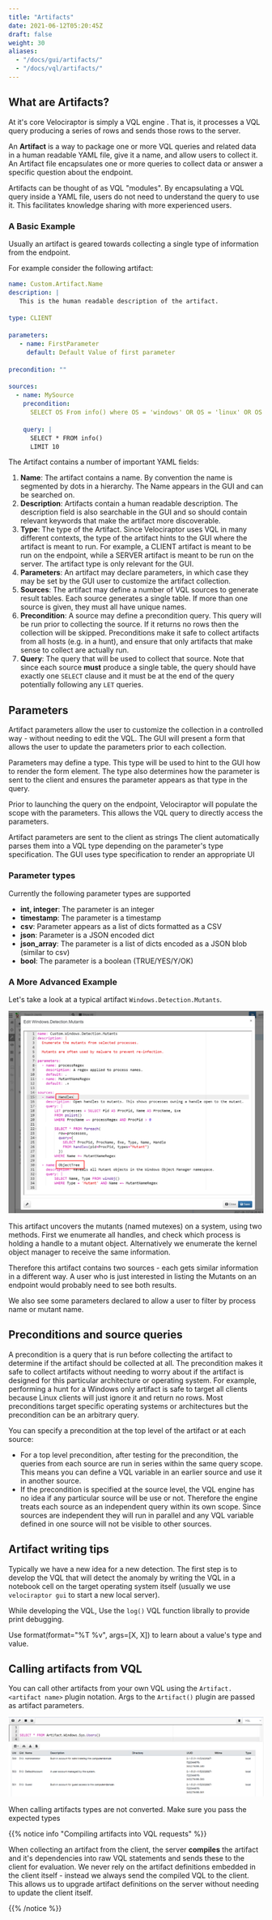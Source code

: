 ```yaml
---
title: "Artifacts"
date: 2021-06-12T05:20:45Z
draft: false
weight: 30
aliases:
  - "/docs/gui/artifacts/"
  - "/docs/vql/artifacts/"
---
```


## What are Artifacts?

At it's core Velociraptor is simply a VQL engine . That is, it processes a VQL
query producing a series of rows and sends those rows to the server.

An **Artifact** is a way to package one or more VQL queries and related data in
a human readable YAML file, give it a name, and allow users to collect it. An
Artifact file encapsulates one or more queries to collect data or answer a
specific question about the endpoint.

Artifacts can be thought of as VQL "modules". By encapsulating a VQL query
inside a YAML file, users do not need to understand the query to use it. This
facilitates knowledge sharing with more experienced users.

### A Basic Example

Usually an artifact is geared towards collecting a single type of information
from the endpoint.

For example consider the following artifact:

```yaml
name: Custom.Artifact.Name
description: |
   This is the human readable description of the artifact.

type: CLIENT

parameters:
   - name: FirstParameter
     default: Default Value of first parameter

precondition: ""

sources:
  - name: MySource
    precondition:
      SELECT OS From info() where OS = 'windows' OR OS = 'linux' OR OS = 'darwin'

    query: |
      SELECT * FROM info()
      LIMIT 10
```

The Artifact contains a number of important YAML fields:

1. **Name**: The artifact contains a name. By convention the name is
   segmented by dots in a hierarchy. The Name appears in the GUI and
   can be searched on.
2. **Description**: Artifacts contain a human readable description. The
   description field is also searchable in the GUI and so should
   contain relevant keywords that make the artifact more discoverable.
3. **Type**: The type of the Artifact. Since Velociraptor uses VQL in many
   different contexts, the type of the artifact hints to the GUI where
   the artifact is meant to run. For example, a CLIENT artifact is
   meant to be run on the endpoint, while a SERVER artifact is meant
   to be run on the server. The artifact type is only relevant for the
   GUI.
4. **Parameters**: An artifact may declare parameters, in which case they
   may be set by the GUI user to customize the artifact collection.
5. **Sources**: The artifact may define a number of VQL sources to
   generate result tables. Each source generates a single table. If
   more than one source is given, they must all have unique names.
6. **Precondition**: A source may define a precondition query. This query
   will be run prior to collecting the source. If it returns no rows
   then the collection will be skipped. Preconditions make it safe to
   collect artifacts from all hosts (e.g. in a hunt), and ensure that
   only artifacts that make sense to collect are actually run.
7. **Query**: The query that will be used to collect that source. Note
   that since each source **must** produce a single table, the query
   should have exactly one `SELECT` clause and it must be at the end
   of the query potentially following any `LET` queries.

## Parameters

Artifact parameters allow the user to customize the collection in a
controlled way - without needing to edit the VQL. The GUI will present
a form that allows the user to update the parameters prior to each
collection.

Parameters may define a type. This type will be used to hint to the
GUI how to render the form element. The type also determines how the
parameter is sent to the client and ensures the parameter appears as
that type in the query.

Prior to launching the query on the endpoint, Velociraptor will
populate the scope with the parameters. This allows the VQL query to
directly access the parameters.

Artifact parameters are sent to the client as strings The client
automatically parses them into a VQL type depending on the parameter's
type specification.  The GUI uses type specification to render an
appropriate UI

### Parameter types

Currently the following parameter types are supported

* **int, integer**: The parameter is an integer
* **timestamp**: The parameter is a timestamp
* **csv**: Parameter appears as a list of dicts formatted as a CSV
* **json**: Parameter is a JSON encoded dict
* **json_array**: The parameter is a list of dicts encoded as a JSON blob (similar to csv)
* **bool**: The parameter is a boolean (TRUE/YES/Y/OK)

### A More Advanced Example

Let's take a look at a typical artifact `Windows.Detection.Mutants`.

![Mutants artifact](mutants.png)

This artifact uncovers the mutants (named mutexes) on a system, using
two methods. First we enumerate all handles, and check which process
is holding a handle to a mutant object. Alternatively we enumerate the
kernel object manager to receive the same information.

Therefore this artifact contains two sources - each gets similar
information in a different way. A user who is just interested in
listing the Mutants on an endpoint would probably need to see both
results.

We also see some parameters declared to allow a user to filter by
process name or mutant name.

## Preconditions and source queries

A precondition is a query that is run before collecting the artifact
to determine if the artifact should be collected at all. The
precondition makes it safe to collect artifacts without needing to
worry about if the artifact is designed for this particular
architecture or operating system. For example, performing a hunt for a
Windows only artifact is safe to target all clients because Linux
clients will just ignore it and return no rows. Most preconditions
target specific operating systems or architectures but the precondition
can be an arbitrary query.

You can specify a precondition at the top level of the artifact or at
each source:

* For a top level precondition, after testing for the precondition,
  the queries from each source are run in series within the same query
  scope. This means you can define a VQL variable in an earlier source
  and use it in another source.
* If the precondition is specified at the source level, the VQL engine
  has no idea if any particular source will be use or not. Therefore
  the engine treats each source as an independent query within its own
  scope. Since sources are independent they will run in parallel and
  any VQL variable defined in one source will not be visible to other
  sources.

## Artifact writing tips

Typically we have a new idea for a new detection. The first step is to
develop the VQL that will detect the anomaly by writing the VQL in a
notebook cell on the target operating system itself (usually we use
`velociraptor gui` to start a new local server).

While developing the VQL, Use the `log()` VQL function librally to
provide print debugging.

Use format(format="%T %v", args=[X, X]) to learn about a value's type
and value.

## Calling artifacts from VQL

You can call other artifacts from your own VQL using the
`Artifact.<artifact name>` plugin notation. Args to the `Artifact()`
plugin are passed as artifact parameters.

![Calling artifacts](calling_artifacts.png)

When calling artifacts types are not converted. Make sure you pass the
expected types

{{% notice info "Compiling artifacts into VQL requests" %}}

When collecting an artifact from the client, the server **compiles**
the artifact and it's dependencies into raw VQL statements and sends
these to the client for evaluation. We never rely on the artifact
definitions embedded in the client itself - instead we always send the
compiled VQL to the client. This allows us to upgrade artifact
definitions on the server without needing to update the client itself.

{{% /notice %}}
